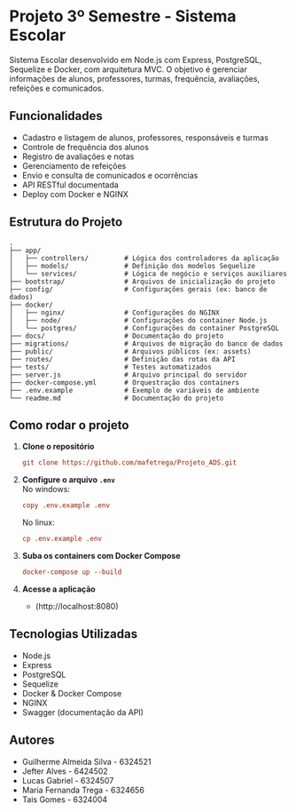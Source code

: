# Projeto 3º Semestre - Sistema Escolar

Sistema Escolar desenvolvido em Node.js com Express, PostgreSQL, Sequelize e Docker, com arquitetura MVC. O objetivo é gerenciar informações de alunos, professores, turmas, frequência, avaliações, refeições e comunicados.

## Funcionalidades

- Cadastro e listagem de alunos, professores, responsáveis e turmas
- Controle de frequência dos alunos
- Registro de avaliações e notas
- Gerenciamento de refeições
- Envio e consulta de comunicados e ocorrências
- API RESTful documentada
- Deploy com Docker e NGINX

## Estrutura do Projeto
```
.
├── app/
│   ├── controllers/         # Lógica dos controladores da aplicação
│   ├── models/              # Definição dos modelos Sequelize
│   └── services/            # Lógica de negócio e serviços auxiliares
├── bootstrap/               # Arquivos de inicialização do projeto
├── config/                  # Configurações gerais (ex: banco de dados)
├── docker/
│   ├── nginx/               # Configurações do NGINX
│   ├── node/                # Configurações do container Node.js
│   └── postgres/            # Configurações do container PostgreSQL
├── docs/                    # Documentação do projeto
├── migrations/              # Arquivos de migração do banco de dados
├── public/                  # Arquivos públicos (ex: assets)
├── routes/                  # Definição das rotas da API
├── tests/                   # Testes automatizados
├── server.js                # Arquivo principal do servidor
├── docker-compose.yml       # Orquestração dos containers
├── .env.example             # Exemplo de variáveis de ambiente
└── readme.md                # Documentação do projeto
```
## Como rodar o projeto

1. **Clone o repositório**  

   ```ini
   git clone https://github.com/mafetrega/Projeto_ADS.git
   ```
2. **Configure o arquivo `.env`**  
   No windows:

   ```ini
   copy .env.example .env
   ```

   No linux:

   ```ini
   cp .env.example .env
   ```

3. **Suba os containers com Docker Compose**  
   ```ini
   docker-compose up --build
   ```

4. **Acesse a aplicação**  
   - (http://localhost:8080)


## Tecnologias Utilizadas

- Node.js
- Express
- PostgreSQL
- Sequelize
- Docker & Docker Compose
- NGINX
- Swagger (documentação da API)

## Autores
- Guilherme Almeida Silva - 6324521
- Jefter Alves - 6424502
- Lucas Gabriel - 6324507
- Maria Fernanda Trega - 6324656
- Tais Gomes - 6324004
